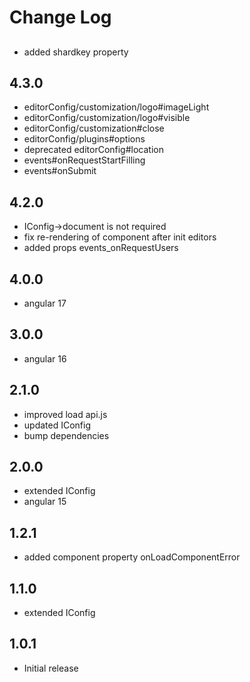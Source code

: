 # Change Log

##
- added shardkey property

## 4.3.0
- editorConfig/customization/logo#imageLight
- editorConfig/customization/logo#visible
- editorConfig/customization#close
- editorConfig/plugins#options
- deprecated editorConfig#location
- events#onRequestStartFilling
- events#onSubmit

## 4.2.0
- IConfig->document is not required
- fix re-rendering of component after init editors
- added props events_onRequestUsers

## 4.0.0
- angular 17

## 3.0.0
- angular 16

## 2.1.0
- improved load api.js
- updated IConfig
- bump dependencies

## 2.0.0
- extended IConfig
- angular 15

## 1.2.1
- added component property onLoadComponentError

## 1.1.0
- extended IConfig

## 1.0.1
- Initial release
